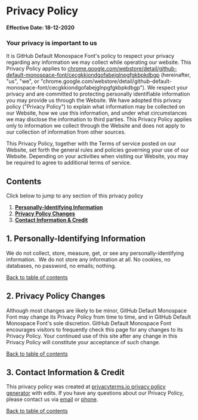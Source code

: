 # Privacy Policy

**Effective Date: 18-12-2020**

### Your privacy is important to us

It is GitHub Default Monospace Font's policy to respect your privacy regarding any information we may collect while operating our website. This Privacy Policy applies to [chrome.google.com/webstore/detail/github-default-monospace-font/cecgkkiondgofabejglnpgfgkbpkdbgp](https://chrome.google.com/webstore/detail/github-default-monospace-font/cecgkkiondgofabejglnpgfgkbpkdbgp) (hereinafter, "us", "we", or "chrome.google.com/webstore/detail/github-default-monospace-font/cecgkkiondgofabejglnpgfgkbpkdbgp"). We respect your privacy and are committed to protecting personally identifiable information you may provide us through the Website. We have adopted this privacy policy ("Privacy Policy") to explain what information may be collected on our Website, how we use this information, and under what circumstances we may disclose the information to third parties. This Privacy Policy applies only to information we collect through the Website and does not apply to our collection of information from other sources.

This Privacy Policy, together with the Terms of service posted on our Website, set forth the general rules and policies governing your use of our Website. Depending on your activities when visiting our Website, you may be required to agree to additional terms of service.

## Contents

Click below to jump to any section of this privacy policy

1.  [**Personally-Identifying Information**](#PII)
2.  [**Privacy Policy Changes**](#Changes)
3.  [**Contact Information & Credit**](#Credit)

## 1\. Personally-Identifying Information

We do not collect, store, measure, get, or see any personally-identifying information.  We do not store any information at all. No cookies, no databases, no password, no emails; nothing.

[Back to table of contents](#tableofcontents)

## 2\. Privacy Policy Changes

Although most changes are likely to be minor, GitHub Default Monospace Font may change its Privacy Policy from time to time, and in GitHub Default Monospace Font's sole discretion. GitHub Default Monospace Font encourages visitors to frequently check this page for any changes to its Privacy Policy. Your continued use of this site after any change in this Privacy Policy will constitute your acceptance of such change.

[Back to table of contents](#tableofcontents)

## 3\. Contact Information & Credit

This privacy policy was created at [privacyterms.io privacy policy generator](https://privacyterms.io/privacy-policy-generator/ "Privacy policy generator") with edits. If you have any questions about our Privacy Policy, please contact us via [email](mailto:tobysmith568@hotmail.co.uk) or [phone](tel:).

[Back to table of contents](#tableofcontents)
